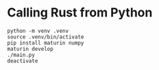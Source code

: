 # Calling Rust from Python

```
python -m venv .venv
source .venv/bin/activate
pip install maturin numpy
maturin develop
./main.py
deactivate
```
